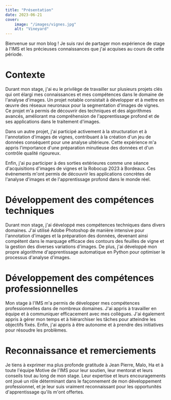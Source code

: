```yaml
---
title: "Présentation"
date: 2023-06-21
cover:
    image: "/images/vignes.jpg"
    alt: "Vineyard"
---
```


Bienvenue sur mon blog ! Je suis ravi de partager mon expérience de stage à l'IMS et les précieuses connaissances que j'ai acquises au cours de cette période.

# Contexte
Durant mon stage, j'ai eu le privilège de travailler sur plusieurs projets clés qui ont élargi mes connaissances et mes compétences dans le domaine de l'analyse d'images. Un projet notable consistait à développer et à mettre en œuvre des réseaux neuronaux pour la segmentation d'images de vignes. Ce projet m'a permis de découvrir des techniques et des algorithmes avancés, améliorant ma compréhension de l'apprentissage profond et de ses applications dans le traitement d'images.

Dans un autre projet, j'ai participé activement à la structuration et à l'annotation d'images de vignes, contribuant à la création d'un jeu de données conséquent pour une analyse ultérieure. Cette expérience m'a appris l'importance d'une préparation minutieuse des données et d'un contrôle qualité rigoureux.

Enfin, j'ai pu participer à des sorties extérieures comme une séance d'acquisitions d'images de vignes et la Robocup 2023 à Bordeaux. Ces événements m'ont permis de découvrir les applications concrètes de l'analyse d'images et de l'apprentissage profond dans le monde réel.

# Développement des compétences techniques
Durant mon stage, j'ai développé mes compétences techniques dans divers domaines. J'ai utilisé Adobe Photoshop de manière intensive pour l'annotation d'images et la préparation des données, devenant ainsi compétent dans le marquage efficace des contours des feuilles de vigne et la gestion des diverses variations d'images. De plus, j'ai développé mon propre algorithme d'apprentissage automatique en Python pour optimiser le processus d'analyse d'images.

# Développement des compétences professionnelles
Mon stage à l'IMS m'a permis de développer mes compétences professionnelles dans de nombreux domaines. J'ai appris à travailler en équipe et à communiquer efficacement avec mes collègues. J'ai également appris à gérer mon temps et à hiérarchiser les tâches pour atteindre les objectifs fixés. Enfin, j'ai appris à être autonome et à prendre des initiatives pour résoudre les problèmes.


# Reconnaissance et remerciements
Je tiens à exprimer ma plus profonde gratitude à Jean Pierre, Malo, Ha et à toute l'équipe Motive de l'IMS pour leur soutien, leur mentorat et leurs conseils tout au long de mon stage. Leur expertise et leurs encouragements ont joué un rôle déterminant dans le façonnement de mon développement professionnel, et je leur suis vraiment reconnaissant pour les opportunités d'apprentissage qu'ils m'ont offertes.